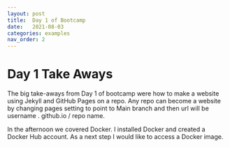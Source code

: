 ```yaml
---
layout: post
title:  Day 1 of Bootcamp 
date:   2021-08-03
categories: examples
nav_order: 2
---
```


# Day 1 Take Aways
The big take-aways from Day 1 of bootcamp were how to make a website using Jekyll and GitHub Pages on a repo. Any repo can become a website by changing pages setting to point to Main branch and then url will be username . github.io / repo name. 

In the afternoon we covered Docker. I installed Docker and created a Docker Hub account. As a next step I would like to access a Docker image. 
